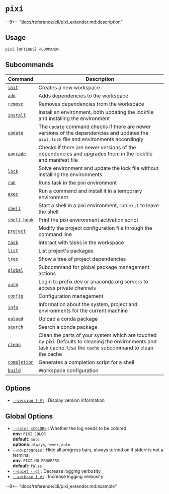 # <code>pixi</code>

--8<-- "docs/reference/cli/pixi_extender.md:description"

## Usage
```
pixi [OPTIONS] <COMMAND>
```

## Subcommands
| Command | Description |
|---------|-------------|
| [`init`](pixi/init.md) | Creates a new workspace |
| [`add`](pixi/add.md) | Adds dependencies to the workspace |
| [`remove`](pixi/remove.md) | Removes dependencies from the workspace |
| [`install`](pixi/install.md) | Install an environment, both updating the lockfile and installing the environment |
| [`update`](pixi/update.md) | The `update` command checks if there are newer versions of the dependencies and updates the `pixi.lock` file and environments accordingly |
| [`upgrade`](pixi/upgrade.md) | Checks if there are newer versions of the dependencies and upgrades them in the lockfile and manifest file |
| [`lock`](pixi/lock.md) | Solve environment and update the lock file without installing the environments |
| [`run`](pixi/run.md) | Runs task in the pixi environment |
| [`exec`](pixi/exec.md) | Run a command and install it in a temporary environment |
| [`shell`](pixi/shell.md) | Start a shell in a pixi environment, run `exit` to leave the shell |
| [`shell-hook`](pixi/shell-hook.md) | Print the pixi environment activation script |
| [`project`](pixi/project.md) | Modify the project configuration file through the command line |
| [`task`](pixi/task.md) | Interact with tasks in the workspace |
| [`list`](pixi/list.md) | List project's packages |
| [`tree`](pixi/tree.md) | Show a tree of project dependencies |
| [`global`](pixi/global.md) | Subcommand for global package management actions |
| [`auth`](pixi/auth.md) | Login to prefix.dev or anaconda.org servers to access private channels |
| [`config`](pixi/config.md) | Configuration management |
| [`info`](pixi/info.md) | Information about the system, project and environments for the current machine |
| [`upload`](pixi/upload.md) | Upload a conda package |
| [`search`](pixi/search.md) | Search a conda package |
| [`clean`](pixi/clean.md) | Clean the parts of your system which are touched by pixi. Defaults to cleaning the environments and task cache. Use the `cache` subcommand to clean the cache |
| [`completion`](pixi/completion.md) | Generates a completion script for a shell |
| [`build`](pixi/build.md) | Workspace configuration |


## Options
- <a id="option-version" href="#option-version">`--version (-V)`</a>
: Display version information

## Global Options
- <a id="arg---color" href="#arg---color">`--color <COLOR>`</a>
:  Whether the log needs to be colored
<br>**env**: `PIXI_COLOR`
<br>**default**: `auto`
<br>**options**: `always`, `never`, `auto`
- <a id="arg---no-progress" href="#arg---no-progress">`--no-progress`</a>
:  Hide all progress bars, always turned on if stderr is not a terminal
<br>**env**: `PIXI_NO_PROGRESS`
<br>**default**: `false`
- <a id="arg---quiet" href="#arg---quiet">`--quiet (-q)`</a>
:  Decrease logging verbosity
- <a id="arg---verbose" href="#arg---verbose">`--verbose (-v)`</a>
:  Increase logging verbosity

--8<-- "docs/reference/cli/pixi_extender.md:example"
